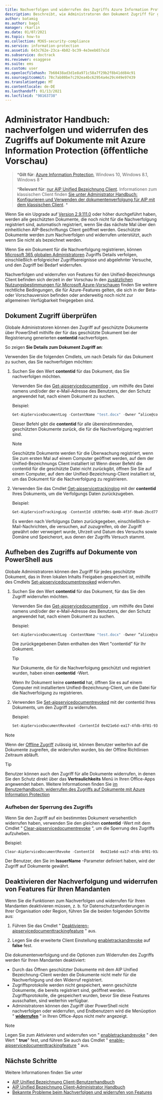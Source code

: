 ```yaml
---
title: Nachverfolgen und widerrufen des Zugriffs Azure Information Protection
description: Beschreibt, wie Administratoren den Dokument Zugriff für geschützte Dokumente nachverfolgen und bei Bedarf den Zugriff widerrufen können.
author: batamig
ms.author: bagol
manager: rkarlin
ms.date: 01/07/2021
ms.topic: how-to
ms.collection: M365-security-compliance
ms.service: information-protection
ms.assetid: 643c762e-23ca-4b02-bc39-4e3eeb657a1d
ms.subservice: doctrack
ms.reviewer: esaggese
ms.suite: ems
ms.custom: user
ms.openlocfilehash: 7b60438ad3d1e8a971c58a7f29b2f8b41dd84c91
ms.sourcegitcommit: 78c7ab80be7c292ea4bc62954a4e29c449e97439
ms.translationtype: MT
ms.contentlocale: de-DE
ms.lasthandoff: 01/13/2021
ms.locfileid: "98163738"
---
```

# <a name="administrator-guide-track-and-revoke-document-access-with-azure-information-protection-public-preview"></a>Administrator Handbuch: nachverfolgen und widerrufen des Zugriffs auf Dokumente mit Azure Information Protection (öffentliche Vorschau)

>***Gilt für**: [Azure Information Protection](https://azure.microsoft.com/pricing/details/information-protection), Windows 10, Windows 8.1, Windows 8 *
>
>***Relevant für**: [nur AIP Unified Bezeichnung Client](../faqs.md#whats-the-difference-between-the-azure-information-protection-classic-and-unified-labeling-clients). Informationen zum klassischen Client finden [Sie unter Administrator Handbuch: Konfigurieren und Verwenden der dokumentenverfolgung für AIP mit dem klassischen Client](client-admin-guide-document-tracking.md). *

Wenn Sie ein Upgrade auf [Version 2.9.111.0](unifiedlabelingclient-version-release-history.md#version-291110) oder höher durchgeführt haben, werden alle geschützten Dokumente, die noch nicht für die Nachverfolgung registriert sind, automatisch registriert, wenn Sie das nächste Mal über den einheitlichen AIP-Beschriftungs Client geöffnet werden. Geschützte Dokumente werden zum Nachverfolgen und widerrufen unterstützt, auch wenn Sie nicht als bezeichnet werden.

Wenn Sie ein Dokument für die Nachverfolgung registrieren, können [Microsoft 365 globalen Administratoren](/microsoft-365/admin/add-users/about-admin-roles#commonly-used-microsoft-365-admin-center-roles) Zugriffs Details verfolgen, einschließlich erfolgreicher Zugriffsereignisse und abgelehnter Versuche, und den Zugriff bei Bedarf widerrufen. 

Nachverfolgen und widerrufen von Features für den Unified-Bezeichnungs Client befinden sich derzeit in der Vorschau In den [zusätzlichen Nutzungsbestimmungen für Microsoft Azure-Vorschauen](https://azure.microsoft.com/support/legal/preview-supplemental-terms/) finden Sie weitere rechtliche Bedingungen, die für Azure-Features gelten, die sich in der Beta- oder Vorschauversion befinden oder anderweitig noch nicht zur allgemeinen Verfügbarkeit freigegeben sind. 

## <a name="track-document-access"></a>Dokument Zugriff überprüfen

Globale Administratoren können den Zugriff auf geschützte Dokumente über PowerShell mithilfe der für das geschützte Dokument bei der Registrierung generierten **contentid** nachverfolgen.

So zeigen **Sie Details zum Dokument Zugriff an**:

Verwenden Sie die folgenden Cmdlets, um nach Details für das Dokument zu suchen, das Sie nachverfolgen möchten:

1. Suchen Sie den Wert **contentid** für das Dokument, das Sie nachverfolgen möchten.
    
    Verwenden Sie das [Get-aipservicedocumentlog](/powershell/module/aipservice/get-aipservicedocumentlog) , um mithilfe des Datei namens und/oder der e-Mail-Adresse des Benutzers, der den Schutz angewendet hat, nach einem Dokument zu suchen.
    
    Beispiel:
        
    ```PowerShell
    Get-AipServiceDocumentLog -ContentName "test.docx" -Owner “alice@contoso.com” -FromTime "12/01/2020 00:00:00" -ToTime "12/31/2020 23:59:59"
    ```
 
    Dieser Befehl gibt die **contentid** für alle übereinstimmenden, geschützten Dokumente zurück, die für die Nachverfolgung registriert sind.

    > [!NOTE]
    > Geschützte Dokumente werden für die Überwachung registriert, wenn Sie zum ersten Mal auf einem Computer geöffnet werden, auf dem der Unified-Bezeichnungs Client installiert ist Wenn dieser Befehl die contentid für die geschützte Datei nicht zurückgibt, öffnen Sie Sie auf einem Computer, auf dem der Unified-Bezeichnung-Client installiert ist, um das Dokument für die Nachverfolgung zu registrieren.

1. Verwenden Sie das Cmdlet [Get-aipservicetrackinglog](/powershell/module/aipservice/get-aipservicetrackinglog) mit der **contentid** Ihres Dokuments, um die Verfolgungs Daten zurückzugeben.

    Beispiel:
    
    ```PowerShell
    Get-AipServiceTrackingLog -ContentId c03bf90c-6e40-4f3f-9ba0-2bcd77524b87
    ```

    Es werden nach Verfolgungs Daten zurückgegeben, einschließlich e-Mail-Nachrichten, die versuchen, auf zuzugreifen, ob der Zugriff gewährt oder verweigert wurde, Uhrzeit und Datum des Versuchs sowie Domäne und Speicherort, aus denen der Zugriffs Versuch stammt.

## <a name="revoke-document-access-from-powershell"></a>Aufheben des Zugriffs auf Dokumente von PowerShell aus

Globale Administratoren können den Zugriff für jedes geschützte Dokument, das in Ihren lokalen Inhalts Freigaben gespeichert ist, mithilfe des Cmdlets [Set-aipservicedocumentrevoked](/powershell/module/aipservice/set-aipservicedocumentrevoked) widerrufen.

1. Suchen Sie den Wert **contentid** für das Dokument, für das Sie den Zugriff widerrufen möchten.
    
    Verwenden Sie das [Get-aipservicedocumentlog](/powershell/module/aipservice/get-aipservicedocumentlog) , um mithilfe des Datei namens und/oder der e-Mail-Adresse des Benutzers, der den Schutz angewendet hat, nach einem Dokument zu suchen.
    
    Beispiel:
        
    ```PowerShell
    Get-AipServiceDocumentLog -ContentName "test.docx" -Owner “alice@contoso.com” -FromTime "12/01/2020 00:00:00" -ToTime "12/31/2020 23:59:59"
    ```

    Die zurückgegebenen Daten enthalten den Wert "contentid" für Ihr Dokument.

    > [!TIP]
    > Nur Dokumente, die für die Nachverfolgung geschützt und registriert wurden, haben einen **contentid** -Wert. 
    >
    > Wenn Ihr Dokument keine **contentid** hat, öffnen Sie es auf einem Computer mit installiertem Unified-Bezeichnung-Client, um die Datei für die Nachverfolgung zu registrieren.

1. Verwenden Sie [Set-aipservicedocumentrevoked](/powershell/module/aipservice/set-aipservicedocumentrevoked) mit der contentid Ihres Dokuments, um den Zugriff zu widerrufen.

    Beispiel:

    ```PowerShell
    Set-AipServiceDocumentRevoked -ContentId 0e421e6d-ea17-4fdb-8f01-93a3e71333b8 -IssuerName testIssuer
    ```

> [!NOTE]
> Wenn der [Offline Zugriff](/microsoft-365/compliance/encryption-sensitivity-labels#assign-permissions-now) zulässig ist, können Benutzer weiterhin auf die Dokumente zugreifen, die widerrufen wurden, bis der Offline Richtlinien Zeitraum abläuft. 
> 

> [!TIP]
> Benutzer können auch den Zugriff für alle Dokumente widerrufen, in denen Sie den Schutz direkt über das **Vertraulichkeits** Menü in Ihren Office-Apps angewendet haben. Weitere Informationen finden Sie [im Benutzerhandbuch: widerrufen des Zugriffs auf Dokumente mit Azure Information Protection](revoke-access-user.md)

### <a name="un-revoke-access"></a>Aufheben der Sperrung des Zugriffs

Wenn Sie den Zugriff auf ein bestimmtes Dokument versehentlich widerrufen haben, verwenden Sie den gleichen **contentid** -Wert mit dem Cmdlet " [Clear-aipservicedocumentrevoke](/powershell/module/aipservice/clear-aipservicedocumentrevoke) ", um die Sperrung des Zugriffs aufzuheben. 

Beispiel:

```PowerShell
Clear-AipServiceDocumentRevoke -ContentId   0e421e6d-ea17-4fdb-8f01-93a3e71333b8 -IssuerName testIssuer
```

Der Benutzer, den Sie im **IssuerName** -Parameter definiert haben, wird der Zugriff auf Dokumente gewährt.

## <a name="turn-off-track-and-revoke-features-for-your-tenant"></a>Deaktivieren der Nachverfolgung und widerrufen von Features für Ihren Mandanten

Wenn Sie die Funktionen zum Nachverfolgen und widerrufen für Ihren Mandanten deaktivieren müssen, z. b. für Datenschutzanforderungen in Ihrer Organisation oder Region, führen Sie die beiden folgenden Schritte aus:

1. Führen Sie das Cmdlet " [Deaktivieren-aipservicedocumenttrackingfeature](/powershell/module/aipservice/disable-aipservicedocumenttrackingfeature) " aus.

1. Legen Sie die erweiterte Client Einstellung [enabletrackandrevoke](clientv2-admin-guide-customizations.md#turn-off-document-tracking-features-public-preview) auf **false** fest. 

Die dokumentenverfolgung und die Optionen zum Widerrufen des Zugriffs werden für Ihren Mandanten deaktiviert:

- Durch das Öffnen geschützter Dokumente mit dem AIP Unified Bezeichnung-Client werden die Dokumente nicht mehr für die Nachverfolgung und den Widerruf registriert.
- Zugriffsprotokolle werden nicht gespeichert, wenn geschützte Dokumente, die bereits registriert sind, geöffnet werden. Zugriffsprotokolle, die gespeichert wurden, bevor Sie diese Features ausschalten, sind weiterhin verfügbar. 
- Administratoren können den Zugriff über PowerShell nicht nachverfolgen oder widerrufen, und Endbenutzern wird die Menüoption " [**widerrufen**](revoke-access-user.md#revoke-access-from-microsoft-office-apps) " in Ihren Office-Apps nicht mehr angezeigt.

> [!NOTE]
> Legen Sie zum Aktivieren und widerrufen von " [enabletrackandrevoke](clientv2-admin-guide-customizations.md#turn-off-document-tracking-features-public-preview) " den Wert " **true**" fest, und führen Sie auch das Cmdlet " [enable-aipservicedocumenttrackingfeature](/powershell/module/aipservice/enable-aipservicedocumenttrackingfeature) " aus.
>
## <a name="next-steps"></a>Nächste Schritte

Weitere Informationen finden Sie unter

- [AIP Unified Bezeichnung Client-Benutzerhandbuch](clientv2-user-guide.md)
- [AIP Unified Bezeichnung Client-Administrator Handbuch](clientv2-admin-guide.md)
- [Bekannte Probleme beim Nachverfolgen und widerrufen von Features](../known-issues.md#known-issues-for-track-and-revoke-features-public-preview)
